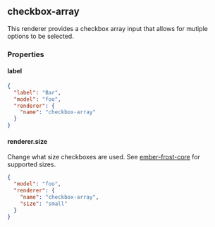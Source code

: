 ## checkbox-array

This renderer provides a checkbox array input that allows for mutiple options to be selected.

### Properties

#### label

```json
{
  "label": "Bar",
  "model": "foo",
  "renderer": {
    "name": "checkbox-array"
  }
}
```

#### renderer.size

Change what size checkboxes are used. See [ember-frost-core](http://ciena-frost.github.io/ember-frost-core/#/checkbox) for supported sizes.

```json
{
  "model": "foo",
  "renderer": {
    "name": "checkbox-array",
    "size": "small"
  }
}
```
